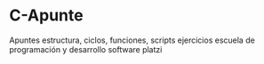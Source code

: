 # C-Apunte
Apuntes estructura, ciclos, funciones, scripts ejercicios  escuela de programación y desarrollo software platzi 
  
